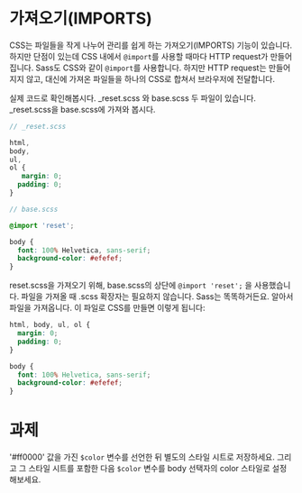 # 가져오기(IMPORTS)

CSS는 파일들을 작게 나누어 관리를 쉽게 하는 가져오기(IMPORTS) 기능이 있습니다. 하지만 단점이 있는데 CSS 내에서 `@import`를 사용할 때마다 HTTP request가 만들어집니다. Sass도 CSS와 같이 `@import`를 사용합니다. 하지만 HTTP request는 만들어지지 않고, 대신에 가져온 파일들을 하나의 CSS로 합쳐서 브라우저에 전달합니다.

실제 코드로 확인해봅시다. \_reset.scss 와 base.scss 두 파일이 있습니다. \_reset.scss을 base.scss에 가져와 봅시다.

```scss
// _reset.scss

html,
body,
ul,
ol {
   margin: 0;
  padding: 0;
}
```

```scss
// base.scss

@import 'reset';

body {
  font: 100% Helvetica, sans-serif;
  background-color: #efefef;
}
```

reset.scss을 가져오기 위해, base.scss의 상단에 `@import 'reset';` 을 사용했습니다. 파일을 가져올 때 .scss 확장자는 필요하지 않습니다. Sass는 똑똑하거든요. 알아서 파일을 가져옵니다. 이 파일로 CSS를 만들면 이렇게 됩니다:


```css
html, body, ul, ol {
  margin: 0;
  padding: 0;
}

body {
  font: 100% Helvetica, sans-serif;
  background-color: #efefef;
}
```

# 과제

'#ff0000' 값을 가진 `$color` 변수를 선언한 뒤 별도의 스타일 시트로 저장하세요. 그리고 그 스타일 시트를 포함한 다음 `$color` 변수를 body 선택자의 color 스타일로 설정해보세요.